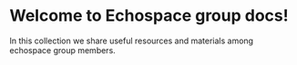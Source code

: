 # Welcome to Echospace group docs!

In this collection we share useful resources and materials among echospace group members.

```{tableofcontents}
```
